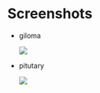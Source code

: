 <h1>Screenshots</h1>
<ul>
  <li>
    <p>giloma</p>
    <img src="output/out1.png">
  </li>
  <li>
    <p>pitutary</p>
    <img src="output/out2.png">
  </li>
</ul>
